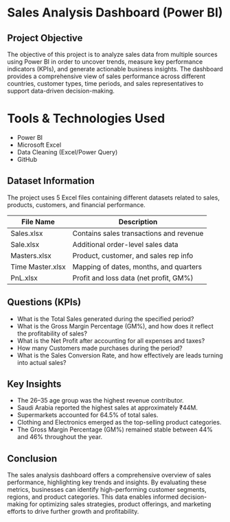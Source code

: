 # Sales Analysis Dashboard (Power BI)
## Project Objective
The objective of this project is to analyze sales data from multiple sources using Power BI in order to uncover trends, measure key performance indicators (KPIs), and generate actionable business insights. The dashboard provides a comprehensive view of sales performance across different countries, customer types, time periods, and sales representatives to support data-driven decision-making.

# Tools & Technologies Used
- Power BI
- Microsoft Excel
- Data Cleaning (Excel/Power Query)
- GitHub

## Dataset Information
The project uses 5 Excel files containing different datasets related to sales, products, customers, and financial performance.

| File Name          | Description                                 |
|------------------- |---------------------------------------------|
| Sales.xlsx         | Contains sales transactions and revenue     |
| Sale.xlsx          | Additional order-level sales data           |
| Masters.xlsx       | Product, customer, and sales rep info       |
| Time Master.xlsx   | Mapping of dates, months, and quarters      |
| PnL.xlsx           | Profit and loss data (net profit, GM%)      |

##  Questions (KPIs) 
- What is the Total Sales generated during the specified period?
- What is the Gross Margin Percentage (GM%), and how does it reflect the profitability of sales?
- What is the Net Profit after accounting for all expenses and taxes?
- How many Customers made purchases during the period?
- What is the Sales Conversion Rate, and how effectively are leads turning into actual sales? 

## Key Insights
- The 26–35 age group was the highest revenue contributor.
- Saudi Arabia reported the highest sales at approximately ₹44M.
- Supermarkets accounted for 64.5% of total sales.
- Clothing and Electronics emerged as the top-selling product categories.
- The Gross Margin Percentage (GM%) remained stable between 44% and 46% throughout the year.
  
## Conclusion
The sales analysis dashboard offers a comprehensive overview of sales performance, highlighting key trends and insights. By evaluating these metrics, businesses can identify high-performing customer segments, regions, and product categories. This data enables informed decision-making for optimizing sales strategies, product offerings, and marketing efforts to drive further growth and profitability.


